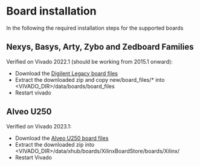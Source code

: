 # Board installation
In the following the required installation steps for the supported boards

## Nexys, Basys, Arty, Zybo and Zedboard Families
Verified on Vivado 2022.1 (should be working from 2015.1 onward):
   - Download the [Digilent Legacy board files](https://github.com/Digilent/vivado-boards/archive/master.zip)
   - Extract the downloaded zip and copy new/board_files/* into \<VIVADO_DIR>/data/boards/board_files
   - Restart vivado

## Alveo U250
Verified on Vivado 2023.1:
   - Download the [Alveo U250 board files](https://www.xilinx.com/bin/public/openDownload?filename=au250_board_files_20200616.zip)
   - Extract the downloaded zip into \<VIVADO_DIR>/data/xhub/boards/XilinxBoardStore/boards/Xilinx/
   - Restart Vivado
